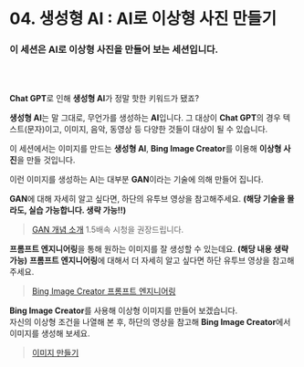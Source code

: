 # 04. 생성형 AI : AI로 이상형 사진 만들기  

### 이 세션은  AI로 이상형 사진을 만들어 보는 세션입니다.    
<br>
<br>

**Chat GPT**로 인해 **생성형 AI**가 정말 핫한 키워드가 됐죠?  

**생성형 AI**는 말 그대로, 무언가를 생성하는 **AI**입니다.
그 대상이 **Chat GPT**의 경우 텍스트(문자)이고, 이미지, 음악, 동영상 등 다양한 것들이 대상이 될 수 있습니다.  
  
이 세션에서는 이미지를 만드는 **생성형 AI**, **Bing Image Creator**를 이용해 **이상형 사진**을 만들 것입니다.
<br>

이런 이미지를 생성하는 AI는 대부분 **GAN**이라는 기술에 의해 만들어 집니다.
  
**GAN**에 대해 자세히 알고 싶다면, 하단의 유투브 영상을 참고해주세요. **(해당 기술을 몰라도, 실습 가능합니다. 생략 가능!!)**
> [GAN 개념 소개](https://www.youtube.com/watch?v=vlfgMWQHKfs)
> 1.5배속 시청을 권장드립니다.

  
**프롬프트 엔지니어링**을 통해 원하는 이미지를 잘 생성할 수 있는데요.  **(해당 내용 생략 가능)**
**프롬프트 엔지니어링**에 대해서 더 자세히 알고 싶다면 하단 유투브 영상을 참고해주세요.
>[Bing Image Creator 프롬프트 엔지니어링](https://youtu.be/pN2fq4fczxU?si=FY-GJQv3R13eZ5g8)
  


**Bing Image Creator**를 사용해 이상형 이미지를 만들어 보겠습니다.  
자신의 이상형 조건을 나열해 본 후, 하단의 영상을 참고해 **Bing Image Creator**에서 이미지를 생성해 보세요.
>[이미지 만들기](https://www.youtube.com/watch?v=Muhutpw1RDY)




  
